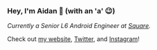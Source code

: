 ### Hey, I'm Aidan 👋 (with an 'a' 😉)

*Currently a Senior L6 Android Engineer at [Square](https://github.com/square).*

Check out [my website](https://af.codes), [Twitter](https://twitter.com/afollestad), and [Instagram](https://instagram.com/afollestad)!
